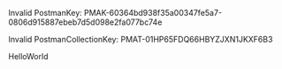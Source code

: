 Invalid PostmanKey: PMAK-60364bd938f35a00347fe5a7-0806d915887ebeb7d5d098e2fa077bc74e

Invalid PostmanCollectionKey: PMAT-01HP65FDQ66HBYZJXN1JKXF6B3

HelloWorld


